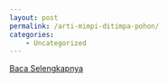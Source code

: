 ```yaml
---
layout: post
permalink: /arti-mimpi-ditimpa-pohon/
categories:
    - Uncategorized
---
```


[Baca Selengkapnya](/01)